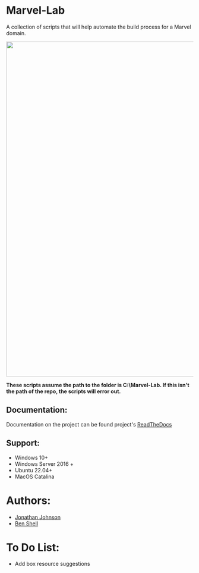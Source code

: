 # Marvel-Lab
A collection of scripts that will help automate the build process for a Marvel domain.

<img src="https://thumbs.gfycat.com/KlutzyIdealisticCanine-size_restricted.gif" width=900 />

**These scripts assume the path to the folder is C:\Marvel-Lab. If this isn't the path of the repo, the scripts will error out.**

## Documentation: 
Documentation on the project can be found project's [ReadTheDocs](https://marvel-lab.readthedocs.io/en/latest/)

## Support: 

* Windows 10+
* Windows Server 2016 +
* Ubuntu 22.04+
* MacOS Catalina

# Authors:
* [Jonathan Johnson](https://twitter.com/jsecurity101) 
* [Ben Shell](https://twitter.com/UsernameIsBen)


# To Do List: 

* Add box resource suggestions
